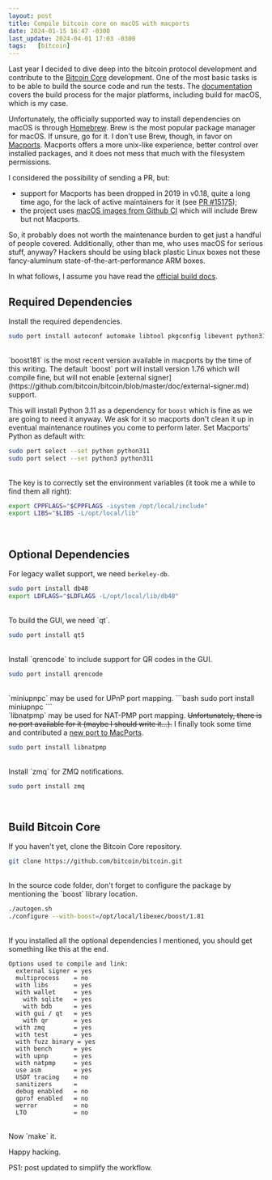 ```yaml
---
layout: post
title: Compile bitcoin core on macOS with macports
date: 2024-01-15 16:47 -0300
last_update: 2024-04-01 17:03 -0300
tags:   [bitcoin]
---
```


Last year I decided to dive deep into the bitcoin protocol development and
contribute to the [Bitcoin Core](https://github.com/bitcoin/bitcoin)
development. One of the most basic tasks is to be able to build the source code
and run the tests. The
[documentation](https://github.com/bitcoin/bitcoin/tree/master/doc) covers the
build process for the major platforms, including build for macOS, which is my
case.

Unfortunately, the officially supported way to install dependencies on macOS is
through [Homebrew](https://brew.sh/). Brew is the most popular package manager
for macOS. If unsure, go for it. I don't use Brew, though, in favor on
[Macports](https://www.macports.org/). Macports offers a more unix-like
experience, better control over installed packages, and it does not mess that
much with the filesystem permissions.

I considered the possibility of sending a PR, but:

- support for Macports has been dropped in 2019 in v0.18, quite a long time ago,
  for the lack of active maintainers for it (see [PR
#15175](https://github.com/bitcoin/bitcoin/pull/15175));
- the project uses [macOS images from Github
  CI](https://github.com/actions/runner-images) which will include Brew but not
  Macports.

So, it probably does not worth the maintenance burden to get just a handful of
people covered. Additionally, other than me, who uses macOS for serious stuff,
anyway? Hackers should be using black plastic Linux boxes not these
fancy-aluminum state-of-the-art-performance ARM boxes. 

In what follows, I assume you have read the [official build
docs](https://github.com/bitcoin/bitcoin/blob/master/doc/build-osx.md).

## Required Dependencies

Install the required dependencies.

```bash
sudo port install autoconf automake libtool pkgconfig libevent python311 boost181
```
<br>
`boost181` is the most recent version available in macports by the time of this
writing. The default `boost` port will install version 1.76 which will compile fine,
but will not enable [external
signer](https://github.com/bitcoin/bitcoin/blob/master/doc/external-signer.md)
support.

This will install Python 3.11 as a dependency for `boost` which is fine as we
are going to need it anyway. We ask for it so macports don't clean it up in
eventual maintenance routines you come to perform later. Set Macports' Python as
default with:

```bash
sudo port select --set python python311
sudo port select --set python3 python311
```
<br>
The key is to correctly set the environment variables (it took me a while to
find them all right):

```bash
export CPPFLAGS="$CPPFLAGS -isystem /opt/local/include"
export LIBS="$LIBS -L/opt/local/lib"
```
<br>

## Optional Dependencies

For legacy wallet support, we need `berkeley-db`.

```bash
sudo port install db48
export LDFLAGS="$LDFLAGS -L/opt/local/lib/db48"
```
<br>
To build the GUI, we need `qt`.

```bash
sudo port install qt5
```
<br>
Install `qrencode` to include support for QR codes in the GUI.

```bash
sudo port install qrencode
```
<br>
`miniupnpc` may be used for UPnP port mapping.
```bash
sudo port install miniupnpc
```
<br>
`libnatpmp` may be used for NAT-PMP port mapping. <s>Unfortunately, there is no
port available for it (maybe I should write it...).</s> I finally took some time and contributed a <a href="https://github.com/macports/macports-ports/pull/23276" target="_blank">new port to MacPorts</a>.

```bash
sudo port install libnatpmp
```
<br>
Install `zmq` for ZMQ notifications.

```bash
sudo port install zmq
```
<br>

## Build Bitcoin Core

If you haven't yet, clone the Bitcoin Core repository.

```bash
git clone https://github.com/bitcoin/bitcoin.git
```
<br>
In the source code folder, don't forget to configure the package by mentioning
the `boost` library location.

```bash
./autogen.sh
./configure --with-boost=/opt/local/libexec/boost/1.81
```
<br>
If you installed all the optional dependencies I mentioned, you should get
something like this at the end.

```
Options used to compile and link:
  external signer = yes
  multiprocess    = no
  with libs       = yes
  with wallet     = yes
    with sqlite   = yes
    with bdb      = yes
  with gui / qt   = yes
    with qr       = yes
  with zmq        = yes
  with test       = yes
  with fuzz binary = yes
  with bench      = yes
  with upnp       = yes
  with natpmp     = yes
  use asm         = yes
  USDT tracing    = no
  sanitizers      =
  debug enabled   = no
  gprof enabled   = no
  werror          = no
  LTO             = no
```
<br>
Now `make` it.

Happy hacking.

PS1: post updated to simplify the workflow.
